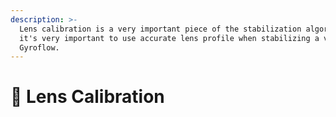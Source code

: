 ```yaml
---
description: >-
  Lens calibration is a very important piece of the stabilization algorithm and
  it's very important to use accurate lens profile when stabilizing a video in
  Gyroflow.
---
```


# 🏁 Lens Calibration

